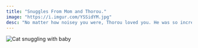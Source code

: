 ```yaml
---
title: "Snuggles From Mom and Thorou."
image: "https://i.imgur.com/YSSidYM.jpg"
desc: "No matter how noisey you were, Thorou loved you. He was so incredibly gentle with you. We never had to worry."
---
```


![Cat snuggling with baby](https://i.imgur.com/eWBBJoQ.jpg)
